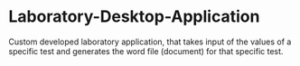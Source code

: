 # Laboratory-Desktop-Application
Custom developed laboratory application, that takes input of the values of a specific test and generates the word file (document) for that specific test.
